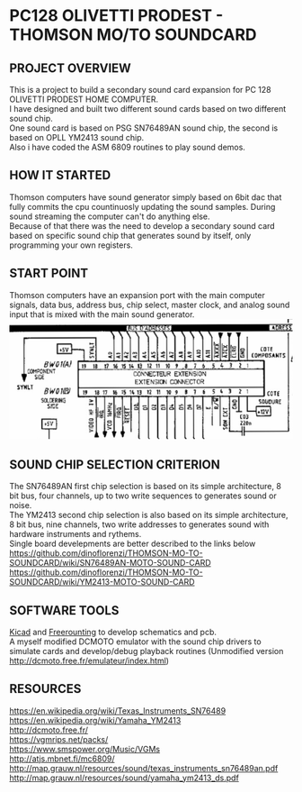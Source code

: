 # PC128 OLIVETTI PRODEST - THOMSON MO/TO SOUNDCARD
## PROJECT OVERVIEW

This is a project to build a secondary sound card expansion for PC 128 OLIVETTI PRODEST HOME COMPUTER.<br/>
I have designed and built two different sound cards based on two different sound chip.<br/>
One sound card is based on PSG SN76489AN sound chip, the second is based on OPLL YM2413 sound chip.<br/>
Also i have coded the ASM 6809 routines to play sound demos.<br/>

## HOW IT STARTED
Thomson computers have sound generator simply based on 6bit dac that fully commits the cpu countinuosly updating the sound samples. During sound streaming the computer can't do anything else.<br/>
Because of that there was the need to develop a secondary sound card based on specific sound chip that generates sound by itself, only programming your own registers.<br/>
## START POINT
Thomson computers have an expansion port with the main computer signals, data bus, address bus, chip select, master clock, and analog sound input that is mixed with the main sound generator.<br/>
![](https://github.com/dinoflorenzi/THOMSON-MO-TO-SOUNDCARD/blob/main/COMMON/Expansion_port.jpg)<br/>
## SOUND CHIP SELECTION CRITERION
The SN76489AN first chip selection is based on its simple architecture, 8 bit bus, four channels, up to two write sequences to generates sound or noise.<br/>
The YM2413 second chip selection is also based on its simple architecture, 8 bit bus, nine channels, two write addresses to generates sound with hardware instruments and rythems.<br/>
Single board develepments are better described to the links below<br/>
https://github.com/dinoflorenzi/THOMSON-MO-TO-SOUNDCARD/wiki/SN76489AN-MOTO-SOUND-CARD<br/>
https://github.com/dinoflorenzi/THOMSON-MO-TO-SOUNDCARD/wiki/YM2413-MOTO-SOUND-CARD<br/>
## SOFTWARE TOOLS
[Kicad](https://www.kicad.org/) and [Freerounting](https://freerouting.org/) to develop schematics and pcb.<br/>
A myself modified DCMOTO emulator with the sound chip drivers to simulate cards and develop/debug playback routines (Unmodified version http://dcmoto.free.fr/emulateur/index.html)<br/>
## RESOURCES
https://en.wikipedia.org/wiki/Texas_Instruments_SN76489<br/>
https://en.wikipedia.org/wiki/Yamaha_YM2413<br/>
http://dcmoto.free.fr/<br/>
https://vgmrips.net/packs/<br/>
https://www.smspower.org/Music/VGMs<br/>
http://atjs.mbnet.fi/mc6809/<br/>
http://map.grauw.nl/resources/sound/texas_instruments_sn76489an.pdf<br/>
http://map.grauw.nl/resources/sound/yamaha_ym2413_ds.pdf<br/>

